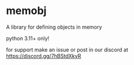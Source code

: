 # memobj
A library for defining objects in memory

python 3.11+ only!

for support make an issue or post in our discord at https://discord.gg/7hBStdXkyR
